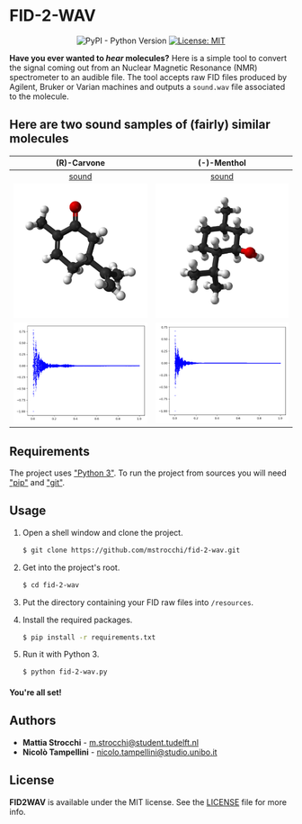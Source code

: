 # FID-2-WAV

<div align="center">

![PyPI - Python Version](https://img.shields.io/pypi/pyversions/matplotlib)
[![License: MIT](https://img.shields.io/badge/License-MIT-yellow.svg)](https://opensource.org/licenses/MIT)

</div>

**Have you ever wanted to _hear_ molecules?** Here is a simple tool to convert the signal 
coming out from an Nuclear Magnetic Resonance (NMR) spectrometer to an audible file. 
The tool accepts raw FID files produced by Agilent, Bruker or Varian machines and outputs a `sound.wav` 
file associated to the molecule. 

## Here are two sound samples of (fairly) similar molecules 

| **(R)-Carvone** | **(-)-Menthol** |
:------------:|:-----------:|
[sound](https://soundcloud.com/user-821418598/r-carvone) | [sound](https://soundcloud.com/user-821418598/menthol) 
![](resources/images/carvone.png) | ![](resources/images/menthol.png)
![](resources/images/carvone-plot.png) | ![](resources/images/menthol-plot.png)


## Requirements

The project uses ["Python 3"](https://www.python.org/downloads/).
To run the project from sources you will need ["pip"](https://pip.pypa.io/en/stable/installing/) 
and ["git"](https://git-scm.com/book/en/v2/Getting-Started-Installing-Git).

## Usage

1) Open a shell window and clone the project.
    ```bash
    $ git clone https://github.com/mstrocchi/fid-2-wav.git
    ```

2) Get into the project's root.
    ```bash
    $ cd fid-2-wav
    ``` 

3) Put the directory containing your FID raw files into `/resources`.

4) Install the required packages.
    ```bash
    $ pip install -r requirements.txt 
    ``` 

5) Run it with Python 3.
    ```bash
    $ python fid-2-wav.py
    ```
   
#### You're all set!


## Authors

- **Mattia Strocchi** - [m.strocchi@student.tudelft.nl](mailto:m.strocchi@student.tudelft.nl) 
- **Nicolò Tampellini** - [nicolo.tampellini@studio.unibo.it](mailto:nicolo.tampellini@studio.unibo.it) 

## License

**FID2WAV** is available under the MIT license. See the [LICENSE](https://github.com/mstrocchi/fid-2-wav/blob/master/LICENSE.md) file for more info.